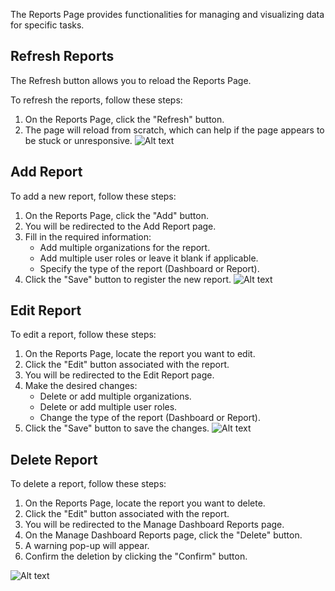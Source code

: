 The Reports Page provides functionalities for managing and visualizing data for specific tasks.

## Refresh Reports

The Refresh button allows you to reload the Reports Page.

To refresh the reports, follow these steps:

1. On the Reports Page, click the "Refresh" button.
2. The page will reload from scratch, which can help if the page appears to be stuck or unresponsive.
   ![Alt text](image.png)

## Add Report

To add a new report, follow these steps:

1. On the Reports Page, click the "Add" button.
2. You will be redirected to the Add Report page.
3. Fill in the required information:
   - Add multiple organizations for the report.
   - Add multiple user roles or leave it blank if applicable.
   - Specify the type of the report (Dashboard or Report).
4. Click the "Save" button to register the new report.
   ![Alt text](image-1.png)

## Edit Report

To edit a report, follow these steps:

1. On the Reports Page, locate the report you want to edit.
2. Click the "Edit" button associated with the report.
3. You will be redirected to the Edit Report page.
4. Make the desired changes:
   - Delete or add multiple organizations.
   - Delete or add multiple user roles.
   - Change the type of the report (Dashboard or Report).
5. Click the "Save" button to save the changes.
   ![Alt text](image-2.png)

## Delete Report

To delete a report, follow these steps:

1. On the Reports Page, locate the report you want to delete.
2. Click the "Edit" button associated with the report.
3. You will be redirected to the Manage Dashboard Reports page.
4. On the Manage Dashboard Reports page, click the "Delete" button.
5. A warning pop-up will appear.
6. Confirm the deletion by clicking the "Confirm" button.

![Alt text](image-3.png)

